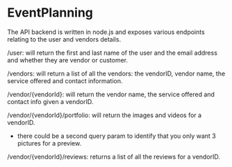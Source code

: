 # EventPlanning

The API backend is written in node.js and exposes various endpoints relating to the user and vendors details.

/user: will return the first and last name of the user and the email address and whether they are vendor or customer.

/vendors: will return a list of all the vendors: the vendorID, vendor name, the service offered and contact information.

/vendor/{vendorId}: will return the vendor name, the service offered and contact info given a vendorID.

/vendor/{vendorId}/portfolio: will return the images and videos for a vendorID.
- there could be a second query param to identify that you only want 3 pictures for a preview.

/vendor/{vendorId}/reviews: returns a list of all the reviews for a vendorID.
